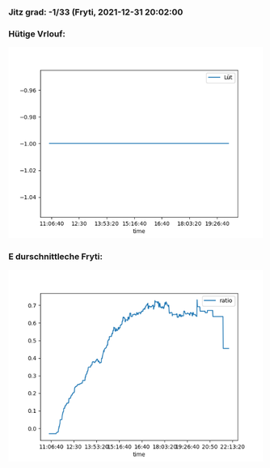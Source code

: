 ### Jitz grad: -1/33 (Fryti, 2021-12-31 20:02:00

### Hütige Vrlouf:
![Graph](Today.png)

### E durschnittleche Fryti:
![Graph](Fryti.png)